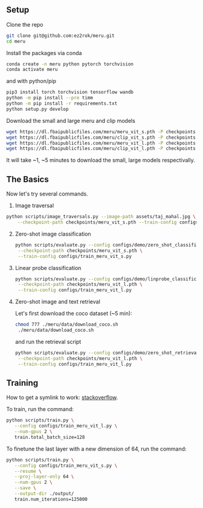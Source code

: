 ## Setup

Clone the repo
```sh
git clone git@github.com:ez2rok/meru.git
cd meru
```

Install the packages via conda
```sh
conda create -n meru python pytorch torchvision
conda activate meru
```
and with python/pip
```sh
pip3 install torch torchvision tensorflow wandb
python -m pip install --pre timm
python -m pip install -r requirements.txt
python setup.py develop
```

Download the small and large meru and clip models
```sh
wget https://dl.fbaipublicfiles.com/meru/meru_vit_s.pth -P checkpoints
wget https://dl.fbaipublicfiles.com/meru/clip_vit_s.pth -P checkpoints
wget https://dl.fbaipublicfiles.com/meru/meru_vit_l.pth -P checkpoints
wget https://dl.fbaipublicfiles.com/meru/clip_vit_l.pth -P checkpoints
```
It will take ~1, ~5 minutes to download the small, large models respectivally.

## The Basics

Now let's try several commands.

1. Image traversal
   
```sh
python scripts/image_traversals.py --image-path assets/taj_mahal.jpg \
    --checkpoint-path checkpoints/meru_vit_s.pth --train-config configs/train_meru_vit_s.py
```

2. Zero-shot image classification
   ```sh
   python scripts/evaluate.py --config configs/demo/zero_shot_classification.py \
    --checkpoint-path checkpoints/meru_vit_s.pth \
    --train-config configs/train_meru_vit_s.py
   ```

3. Linear probe classification
   ```sh
   python scripts/evaluate.py --config configs/demo/linprobe_classification.py \
    --checkpoint-path checkpoints/meru_vit_l.pth \
    --train-config configs/train_meru_vit_l.py 
    ```
    
4. Zero-shot image and text retrieval
   
   Let's first download the coco dataset (~5 min):
   ```sh
   chmod 777 ./meru/data/download_coco.sh
    ./meru/data/download_coco.sh
   ```
   and run the retrieval script
   ```sh
   python scripts/evaluate.py --config configs/demo/zero_shot_retrieval.py \
    --checkpoint-path checkpoints/meru_vit_l.pth \
    --train-config configs/train_meru_vit_l.py
   ```

## Training

How to get a symlink to work:
[stackoverflow](https://superuser.com/questions/511900/why-doesnt-my-symbolic-link-work).

To train, run the command:
```sh
python scripts/train.py \
   --config configs/train_meru_vit_l.py \
   --num-gpus 2 \
   train.total_batch_size=128
```

To finetune the last layer with a new dimension of 64, run the command:
```sh
python scripts/train.py \
   --config configs/train_meru_vit_s.py \
   --resume \
   --proj-layer-only 64 \
   --num-gpus 2 \
   --save \
   --output-dir ./output/
   train.num_iterations=125000
```